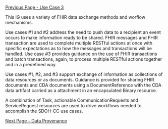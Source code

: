 [Previous Page - Use Case 3](UseCase3.html)

This IG uses a variety of FHIR data exchange methods and worflow mechanisms. 

Use cases #1 and #2 address the need to push data to a recipient an event occurs to make information ready to be shared. FHIR messages and FHIR transaction are used to complete multiple RESTful actions at once with specific expectations as to how the messages and transactions will be handled. Use case #3 provides guidance on the use of FHIR transactions and batch transactions, again, to process multiple RESTful actions together and in a predefined way.

Use cases #1, #2, and #3 support exchange of information as collections of data resources or as documents. Guidance is provided for sharing FHIR documents and CDA documents using a DocumentReference with the CDA data artifact carried as a attachment in an encapsulated Binary resource.

A combination of Task, actionable CommunicationRequests and ServiceRequest resources are used to drive workflows needed to accomplish the SDOH-CC use cases.

[Next Page - Data Provenance](DataProvenance.html)